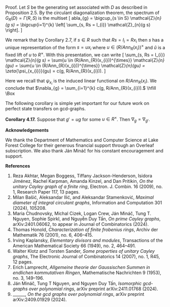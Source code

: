 Proof. Let $S$ be the generating set associated with $D$ as described in Proposition 2.5. By the circulant diagonalization theorem, the spectrum of $G_{R}(D) = \Gamma(R,S)$ is the multiset \[
abla_{g} = \bigcup_{s \in S} \mathcal{Z}_{n}(g s) = \bigcup_{i=1}^{k} \left[ \sum_{s, Rs = I_{i}} \mathcal{Z}_{n}(g s) \right].
\]

We remark that by Corollary 2.7, if $s \in R$ such that $Rs = I_{i} = Rx_{i}$ then $s$ has a unique representation of the form $s = ux_{i}$ where $u \in (R/Ann_{R}(x_{i}))^{\times}$ and $\hat{u}$ is a fixed lift of $u$ to $R^{\times}$. With this presentation, we can write
\[
\sum_{s, Rs = I_{i}} \mathcal{Z}_{n}(g s) = \sum_{u \in (R/Ann_{R}(x_{i}))^{\times}} \mathcal{Z}_{n}(gu) = \sum_{u \in (R/Ann_{R}(x_{i}))^{\times}} \mathcal{Z}_{n}(gu) = \zeta_{\psi_{x_{i}}}(gu) = c(g, R/Ann_{R}(x_{i})).
\]

Here we recall that $\psi_{x_{i}}$ is the induced linear functional on $R/Ann_{R}(x_{i})$. We conclude that $\nabla_{g} = \sum_{i=1}^{k} c(g, R/Ann_{R}(x_{i})).$ \hfill \Box

The following corollary is simple yet important for our future work on perfect state transfers on gcd-graphs.

**Corollary 4.17.** Suppose that $g' = ug$ for some $u \in R^{\times}$. Then $\nabla_{g} = \nabla_{g'}$.

**Acknowledgements**

We thank the Department of Mathematics and Computer Science at Lake Forest College for their generous financial support through an Overleaf subscription. We also thank Ján Mináč for his constant encouragement and support.

**References**

1. Reza Akhtar, Megan Boggess, Tiffany Jackson-Henderson, Isidora Jiménez, Rachel Karpman, Amanda Kinzel, and Dan Pritikin, *On the unitary Cayley graph of a finite ring*, Electron. J. Combin. 16 (2009), no. 1, Research Paper 117, 13 pages.
2. Milan Bašić, Aleksandar Ilić, and Aleksandar Stamenković, *Maximal diameter of integral circulant graphs*, Information and Computation 301 (2024), 105208.
3. Maria Chudnovsky, Michal Cizek, Logan Crew, Ján Mináč, Tung T. Nguyen, Sophie Spirkl, and Nguyễn Duy Tấn, *On prime Cayley graphs*, arXiv:2401.06062, to appear in Journal of Combinatorics (2024).
4. Thomas Honold, *Characterization of finite frobenius rings*, Archiv der Mathematik 76 (2001), no. 6, 406–415.
5. Irving Kaplansky, *Elementary divisors and modules*, Transactions of the American Mathematical Society 66 (1949), no. 2, 464–491.
6. Walter Klotz and Torsten Sander, *Some properties of unitary Cayley graphs*, The Electronic Journal of Combinatorics 14 (2007), no. 1, R45, 12 pages.
7. Erich Lamprecht, *Allgemeine theorie der Gaussischen Summen in endlichen kommutativen Ringen*, Mathematische Nachrichten 9 (1953), no. 3, 149–196.
8. Ján Mináč, Tung T Nguyen, and Nguyen Duy Tấn, *Isomorphic gcd-graphs over polynomial rings*, arXiv preprint arXiv:2411.01768 (2024).
9. ______, *On the gcd graphs over polynomial rings*, arXiv preprint arXiv:2409.01929 (2024).
